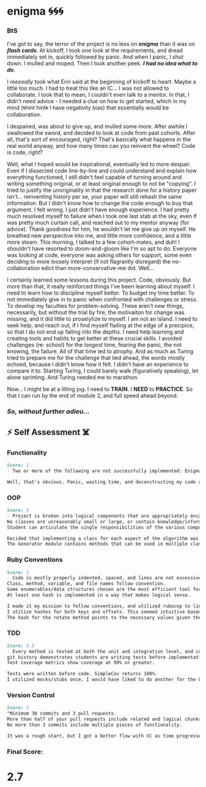 # enigma 🌀🌀🌀

### BtS

I've got to say, the terror of the project is no less on ***enigma*** than it was on ***flash cards***. At kickoff, I took one look at the requirements, and dread immediately set in, quickly followed by panic. And when I panic, I shut down. I mulled and moped. Then I took another peek. ***I had no idea what to do***.

I *reeeeally* took what Erin said at the beginning of kickoff to heart. Maybe a little too much. I had to treat this like an IC... I was not allowed to collaborate. I took that to mean, I couldn't even talk to a mentor. In that, I didn't need advice - I needed a clue on how to get started, which in my mind (🌀hint hint🌀 I have negativity bias) that essentially would be collaboration.

I despaired, was about to give up, and mulled some more. After awhile I swallowed the sword, and decided to look at code from past cohorts. After all, that's sort of encouraged, right? That's basically what happens in the real world anyway, and how many times can you reinvent the wheel? Code is code, *right*?

Well, what I hoped would be inspirational, eventually led to more despair. Even if I dissected code line-by-line and could understand and explain how everything functioned, I still didn't feel capable of turning around and writing something original, or at least original enough to not be "copying". I tried to justify the unoriginality in that the research done for a history paper isn't... reinventing history per se, your paper will still rehash the same information. But I didn't know how to change the code enough to buy that argument. I felt wrong. I just didn't have enough experience.
I had pretty much resolved myself to failure when I took one last stab at the sky, even if was pretty much curtain call, and reached out to my mentor anyway (for advice). Thank goodness for him, he wouldn't let me give up on myself. He breathed new perspective into me, and little more confidence, and a little more steam. This morning, I talked to a few cohort-mates, and duh! I shouldn't have resorted to doom-and-gloom like I'm so apt to do. Everyone was looking at code, everyone was asking others for support, some even deciding to more loosely interpret (if not flagrantly disregard) the no-collaboration edict than more-conservative-me did. Well...

I certainly learned some lessons during this project. Code, obviously. But more than that, it really reinforced things I've been learning about myself. I need to learn how to discipline myself better. To budget my time better. To not immediately give in to panic when confronted with challenges or stress. To develop my faculties for problem-solving. These aren't new things, necessarily, but without the trial by fire, the motivaiton for change was missing, and it did little to proselytize to myself. I am not an island. I need to seek help, and reach out, if I find myself flailing at the edge of a precipice, so that I do not end up falling into the depths. I need help learning and creating tools and habits to get better at these crucial skills. I avoided challenges (re: school) for the *longest* time, fearing the panic, the not knowing, the failure. All of that time led to atrophy. And as much as Turing tried to prepare me for the challenge that lied ahead, the words mostly echoed, because I didn't know how it felt. I didn't have an experience to compare it to. Starting Turing, I could barely walk (figuratively speaking), let alone sprinting. And Turing needed me to marathon.

Now... I might be at a lilting jog. I need to **TRAIN**. I **NEED** to **PRACTICE**. So that I can run by the end of module 2, and full speed ahead beyond.

### *So, without further adieu...*


## ⚡️ Self Assessment ☠️

### Functionality

```markdown
Score: 1
- Two or more of the following are not successfully implemented: Enigma#encrypt, Enigma#decrypt, command line interfaces

Well, that's obvious. Panic, wasting time, and deconstructing my code at the last minute didn't help matters.
```
### OOP

```markdown
Score: 3
- Project is broken into logical components that are appropriately encapsulated.
No classes are unreasonably small or large, or contain knowledge/information/behavior that they shouldn’t know about.
Student can articulate the single responsibilities of the various components.

Decided that implementing a class for each aspect of the algorithm was inutitive - they are responsible for creating their own piece of the algorithm, which keeps them concise and adhering to LoD.
The Generator module contains methods that can be used in multiple classes.
```
### Ruby Conventions

```markdown
Score: 3
- Code is mostly properly indented, spaced, and lines are not excessively long.
Class, method, variable, and file names follow convention.
Some enumerables/data structures chosen are the most efficient tool for a given job, and students can speak as to why those enumerables/data structures were chosen.
At least one hash is implemented in a way that makes logical sense.

I made it my mission to follow conventions, and utilized rubocop to lint.
I utilize hashes for both keys and offsets. This seemed intuitive based on the algorithm set up, which will allow me to access the values for calculating shifts. 
The hash for the rotate method points to the necessary values given the pieces of the message for the encrytion.
```
### TDD

```markdown
Score: 3.5
- Every method is tested at both the unit and integration level, and completely verify expected behavior (i.e., if a single method does 3 things, all 3 things are explicitly tested). Obvious edge cases are addressed.
git history demonstrates students are writing tests before implementation code.
Test coverage metrics show coverage at 99% or greater.

Tests were written before code. SimpleCov returns 100%.
I utilized mocks/stubs once, I would have liked to do another for the Offset class (and probably more had I gotten farther).
```
### Version Control

```markdown
Score: 3
"Minimum 30 commits and 3 pull requests.
More than half of your pull requests include related and logical chunks of functionality, and are named and documented to clearly communicate the purpose of the pull request.
No more than 3 commits include multiple pieces of functionality.

It was a rough start, but I got a better flow with VC as time progressed as will be evident.
```

### Final Score:
# 2.7
